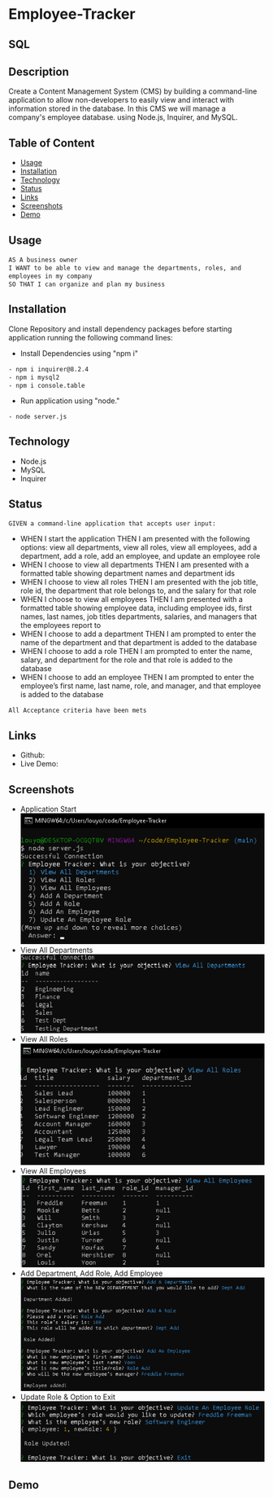 # Employee-Tracker
## SQL

## Description

Create a Content Management System (CMS) by building a command-line application to allow non-developers to easily view and interact with information stored in the database. In this CMS we will manage a company's employee database. using Node.js, Inquirer, and MySQL.

## Table of Content
- [Usage](#Usage)
- [Installation](#Installation)
- [Technology](#Technology)
- [Status](#Status)
- [Links](#Links)
- [Screenshots](#Screenshots)
- [Demo](#Demo)



## Usage

```
AS A business owner
I WANT to be able to view and manage the departments, roles, and employees in my company
SO THAT I can organize and plan my business
```
## Installation

Clone Repository and install dependency packages before starting application running the following command lines:

* Install Dependencies using "npm i"
```
- npm i inquirer@8.2.4
- npm i mysql2
- npm i console.table
```

* Run application using "node."
```
- node server.js
```

## Technology
- Node.js
- MySQL
- Inquirer


## Status

```
GIVEN a command-line application that accepts user input:
```
- WHEN I start the application THEN I am presented with the following options: view all departments, view all roles, view all employees, add a department, add a role, add an employee, and update an employee role
- WHEN I choose to view all departments THEN I am presented with a formatted table showing department names and department ids
- WHEN I choose to view all roles THEN I am presented with the job title, role id, the department that role belongs to, and the salary for that role
- WHEN I choose to view all employees THEN I am presented with a formatted table showing employee data, including employee ids, first names, last names, job titles departments, salaries, and managers that the employees report to
- WHEN I choose to add a department THEN I am prompted to enter the name of the department and that department is added to the database
- WHEN I choose to add a role THEN I am prompted to enter the name, salary, and department for the role and that role is added to the database
- WHEN I choose to add an employee THEN I am prompted to enter the employee’s first name, last name, role, and manager, and that employee is added to the database

```
All Acceptance criteria have been mets
```

## Links

- Github: 
- Live Demo: 


## Screenshots
* Application Start<br>
![Screenshot of application](./assets/sc/sc1.png)<br>
* View All Departments<br>
![Screenshot of application](./assets/sc/sc2.png)<br>
* View All Roles<br>
![Screenshot of application](./assets/sc/sc3.png)<br>
* View All Employees<br>
![Screenshot of application](./assets/sc/sc4.png)<br>
* Add Department, Add Role, Add Employee<br>
![Screenshot of application](./assets/sc/sc5.png)<br>
* Update Role & Option to Exit<br>
![Screenshot of application](./assets/sc/sc6.png)<br>

## Demo



